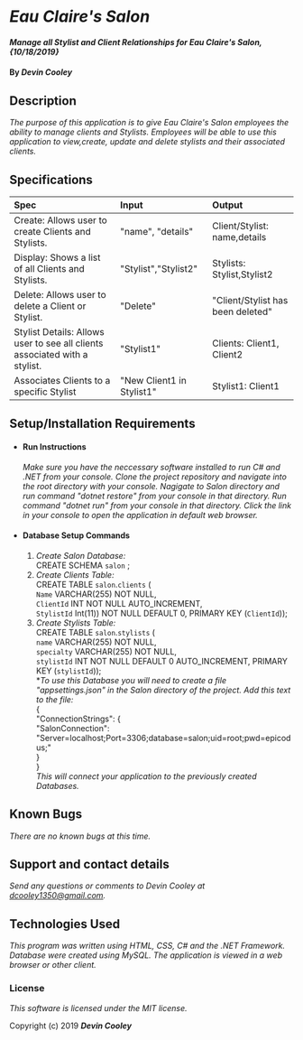 # _Eau Claire's Salon_

#### _Manage all Stylist and Client Relationships for Eau Claire's Salon, {10/18/2019}_

#### By _**Devin Cooley**_

## Description

_The purpose of this application is to give Eau Claire's Salon employees the ability to manage clients and Stylists. Employees will be able to use this application to view,create, update and delete stylists and their associated clients._

## Specifications

| Spec                      |Input          | Output |
|:---------------------------|:-------------|:------|
|Create: Allows user to create Clients and Stylists.|"name", "details"|Client/Stylist: name,details|
|Display: Shows a list of all Clients and Stylists.|"Stylist","Stylist2"|Stylists: Stylist,Stylist2|
|Delete: Allows user to delete a Client or Stylist.|"Delete"|"Client/Stylist has been deleted"|
|Stylist Details: Allows user to see all clients associated with a stylist.|"Stylist1"|Clients: Client1, Client2|
|Associates Clients to a specific Stylist|"New Client1 in Stylist1"| Stylist1: Client1|

## Setup/Installation Requirements

* #### Run Instructions ####
    _Make sure you have the neccessary software installed to run C# and .NET from your console. Clone the project repository and navigate into the root directory with your console. Nagigate to Salon directory and run command "dotnet restore" from your console in that directory. Run command "dotnet run" from your console in that directory. Click the link in your console to open the application in default web browser._
* #### Database Setup Commands ####
  1. _Create Salon Database:_  
    CREATE SCHEMA `salon` ;
  2. _Create Clients Table:_  
    CREATE TABLE `salon`.`clients` (  
  `Name` VARCHAR(255) NOT NULL,  
  `ClientId` INT NOT NULL AUTO_INCREMENT,  
  `StylistId` Int(11)) NOT NULL DEFAULT 0,
  PRIMARY KEY (`ClientId`));
  3. _Create Stylists Table:_  
    CREATE TABLE `salon`.`stylists` (  
  `name` VARCHAR(255) NOT NULL,  
  `specialty` VARCHAR(255) NOT NULL,  
  `stylistId` INT NOT NULL DEFAULT 0 AUTO_INCREMENT,
  PRIMARY KEY (`stylistId`));  
  *_To use this Database you will need to create a file "appsettings.json" in the Salon directory of the project. Add this text to the file:_  
  {  
    "ConnectionStrings": {  
        "SalonConnection": "Server=localhost;Port=3306;database=salon;uid=root;pwd=epicodus;"  
    }  
  }  
  _This will connect your application to the previously created Databases._


## Known Bugs

_There are no known bugs at this time._

## Support and contact details

_Send any questions or comments to Devin Cooley at dcooley1350@gmail.com._

## Technologies Used

_This program was written using HTML, CSS, C# and the .NET Framework. Database were created using MySQL. The application is viewed in a web browser or other client._

### License

*This software is licensed under the MIT license.*

Copyright (c) 2019 **_Devin Cooley_**